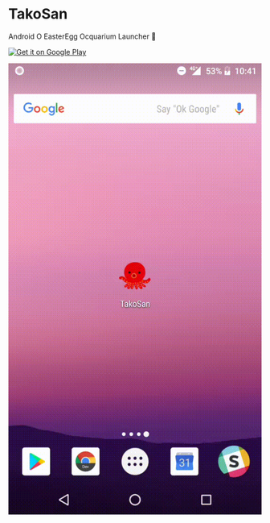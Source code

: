# TakoSan

Android O EasterEgg Ocquarium Launcher 🐙

<a href='https://play.google.com/store/apps/details?id=com.os.operando.takosan&pcampaignid=MKT-Other-global-all-co-prtnr-py-PartBadge-Mar2515-1'><img alt='Get it on Google Play' src='https://play.google.com/intl/en_us/badges/images/generic/en_badge_web_generic.png'/></a>

![](./arts/takosan.gif)